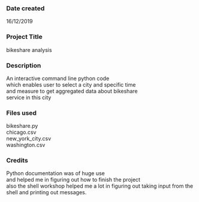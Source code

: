 ### Date created
16/12/2019

### Project Title
bikeshare analysis

### Description
An interactive command line python code  
which enables user to select a city and specific time  
and measure to get aggregated data about bikeshare  
service in this city
### Files used
bikeshare.py  
chicago.csv  
new_york_city.csv  
washington.csv

### Credits
Python documentation was of huge use  
and helped me in figuring out how to finish the project  
also the shell workshop helped me a lot in figuring out   taking input from the shell and printing out messages.